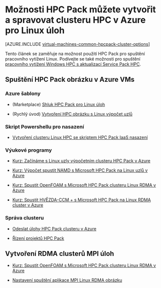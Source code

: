 <properties
 pageTitle="Možnosti obrázku Linux HPC Pack v cloudu | Microsoft Azure"
 description="Zjistit, jaké možnosti s Microsoft HPC Pack můžete vytvořit a spravovat Linux výkonných výpočetních clusterů (HPC) v Azure cloudu"
 services="virtual-machines-linux,cloud-services"
 documentationCenter=""
 authors="dlepow"
 manager="timlt"
 editor=""
 tags="azure-resource-manager,azure-service-management,hpc-pack"/>
<tags
ms.service="virtual-machines-linux"
 ms.devlang="na"
 ms.topic="article"
 ms.tgt_pltfrm="vm-linux"
 ms.workload="big-compute"
 ms.date="09/26/2016"
 ms.author="danlep"/>

# <a name="options-with-hpc-pack-to-create-and-manage-an-hpc-cluster-in-azure-for-linux-workloads"></a>Možnosti HPC Pack můžete vytvořit a spravovat clusteru HPC v Azure pro Linux úloh

[AZURE.INCLUDE [virtual-machines-common-hpcpack-cluster-options](../../includes/virtual-machines-common-hpcpack-cluster-options.md)]

Tento článek se zaměřuje na možnost použití HPC Pack pro spuštění pracovního vytížení Linux. Podívejte se také možnosti pro spuštění [pracovního vytížení Windows HPC s aktualizací Service Pack HPC](virtual-machines-windows-hpcpack-cluster-options.md).

## <a name="run-an-hpc-pack-cluster-in-azure-vms"></a>Spuštění HPC Pack obrázku v Azure VMs

### <a name="azure-templates"></a>Azure šablony


* (Marketplace) [Shluk HPC Pack pro Linux úloh](https://azure.microsoft.com/marketplace/partners/microsofthpc/newclusterlinuxcn/)

* (Rychlý úvod) [Vytvoření HPC obrázku s Linux výpočet uzlů](https://github.com/Azure/azure-quickstart-templates/tree/master/create-hpc-cluster-linux-cn)


### <a name="powershell-deployment-script"></a>Skript Powershellu pro nasazení

* [Vytvoření clusteru Linux HPC se skriptem HPC Pack IaaS nasazení](virtual-machines-linux-classic-hpcpack-cluster-powershell-script.md)

### <a name="tutorials"></a>Výukové programy

* [Kurz: Začínáme s Linux uzly výpočetním clusteru HPC Pack v Azure](virtual-machines-linux-classic-hpcpack-cluster.md)

* [Kurz: Výpočet spustit NAMD s Microsoft HPC Pack na Linux uzlů v Azure](virtual-machines-linux-classic-hpcpack-cluster-namd.md)

* [Kurz: Spustit OpenFOAM s Microsoft HPC Pack clusteru Linux RDMA v Azure](virtual-machines-linux-classic-hpcpack-cluster-openfoam.md)

* [Kurz: Spustit HVĚZDA-CCM + s Microsoft HPC Pack na Linux RDMA cluster v Azure](virtual-machines-linux-classic-hpcpack-cluster-starccm.md)

### <a name="cluster-management"></a>Správa clusteru

* [Odeslat úlohy HPC Pack clusteru v Azure](virtual-machines-windows-hpcpack-cluster-submit-jobs.md)

* [Řízení projektů HPC Pack](https://technet.microsoft.com/library/jj899585.aspx)


## <a name="create-rdma-clusters-for-mpi-workloads"></a>Vytvoření RDMA clusterů MPI úloh

* [Kurz: Spustit OpenFOAM s Microsoft HPC Pack clusteru Linux RDMA v Azure](virtual-machines-linux-classic-hpcpack-cluster-openfoam.md)

* [Nastavení spuštění aplikace MPI Linux RDMA obrázku](virtual-machines-linux-classic-rdma-cluster.md)

